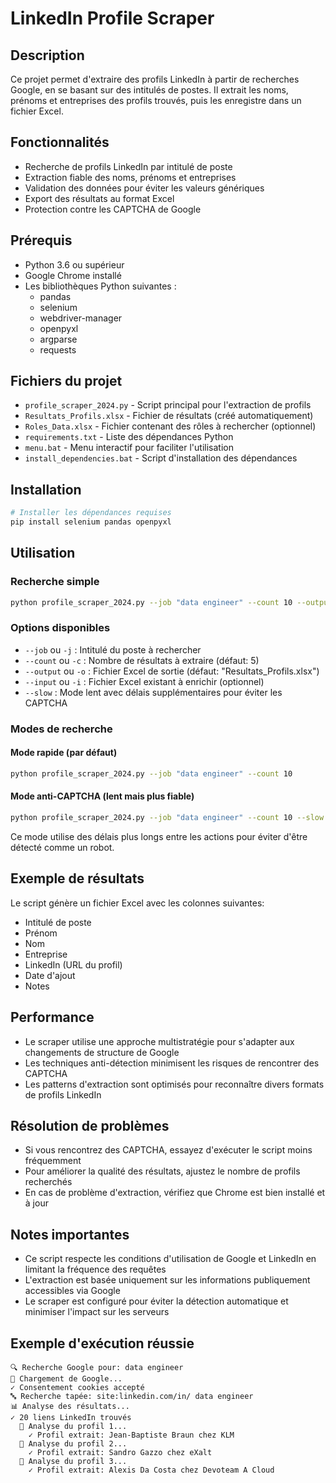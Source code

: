# LinkedIn Profile Scraper

## Description

Ce projet permet d'extraire des profils LinkedIn à partir de recherches Google, en se basant sur des intitulés de postes. Il extrait les noms, prénoms et entreprises des profils trouvés, puis les enregistre dans un fichier Excel.

## Fonctionnalités

- Recherche de profils LinkedIn par intitulé de poste
- Extraction fiable des noms, prénoms et entreprises
- Validation des données pour éviter les valeurs génériques
- Export des résultats au format Excel
- Protection contre les CAPTCHA de Google

## Prérequis

- Python 3.6 ou supérieur
- Google Chrome installé
- Les bibliothèques Python suivantes :
  - pandas
  - selenium
  - webdriver-manager
  - openpyxl
  - argparse
  - requests

## Fichiers du projet

- `profile_scraper_2024.py` - Script principal pour l'extraction de profils
- `Resultats_Profils.xlsx` - Fichier de résultats (créé automatiquement)
- `Roles_Data.xlsx` - Fichier contenant des rôles à rechercher (optionnel)
- `requirements.txt` - Liste des dépendances Python
- `menu.bat` - Menu interactif pour faciliter l'utilisation
- `install_dependencies.bat` - Script d'installation des dépendances

## Installation

```bash
# Installer les dépendances requises
pip install selenium pandas openpyxl
```

## Utilisation

### Recherche simple

```bash
python profile_scraper_2024.py --job "data engineer" --count 10 --output "Resultats_Profils.xlsx"
```

### Options disponibles

- `--job` ou `-j` : Intitulé du poste à rechercher
- `--count` ou `-c` : Nombre de résultats à extraire (défaut: 5)
- `--output` ou `-o` : Fichier Excel de sortie (défaut: "Resultats_Profils.xlsx")
- `--input` ou `-i` : Fichier Excel existant à enrichir (optionnel)
- `--slow` : Mode lent avec délais supplémentaires pour éviter les CAPTCHA

### Modes de recherche

#### Mode rapide (par défaut)

```bash
python profile_scraper_2024.py --job "data engineer" --count 10
```

#### Mode anti-CAPTCHA (lent mais plus fiable)

```bash
python profile_scraper_2024.py --job "data engineer" --count 10 --slow
```

Ce mode utilise des délais plus longs entre les actions pour éviter d'être détecté comme un robot.

## Exemple de résultats

Le script génère un fichier Excel avec les colonnes suivantes:

- Intitulé de poste
- Prénom
- Nom
- Entreprise
- LinkedIn (URL du profil)
- Date d'ajout
- Notes

## Performance

- Le scraper utilise une approche multistratégie pour s'adapter aux changements de structure de Google
- Les techniques anti-détection minimisent les risques de rencontrer des CAPTCHA
- Les patterns d'extraction sont optimisés pour reconnaître divers formats de profils LinkedIn

## Résolution de problèmes

- Si vous rencontrez des CAPTCHA, essayez d'exécuter le script moins fréquemment
- Pour améliorer la qualité des résultats, ajustez le nombre de profils recherchés
- En cas de problème d'extraction, vérifiez que Chrome est bien installé et à jour

## Notes importantes

- Ce script respecte les conditions d'utilisation de Google et LinkedIn en limitant la fréquence des requêtes
- L'extraction est basée uniquement sur les informations publiquement accessibles via Google
- Le scraper est configuré pour éviter la détection automatique et minimiser l'impact sur les serveurs

## Exemple d'exécution réussie

```
🔍 Recherche Google pour: data engineer
📄 Chargement de Google...
✓ Consentement cookies accepté
🔤 Recherche tapée: site:linkedin.com/in/ data engineer
📊 Analyse des résultats...
✓ 20 liens LinkedIn trouvés
  📄 Analyse du profil 1...
    ✓ Profil extrait: Jean-Baptiste Braun chez KLM
  📄 Analyse du profil 2...
    ✓ Profil extrait: Sandro Gazzo chez eXalt
  📄 Analyse du profil 3...
    ✓ Profil extrait: Alexis Da Costa chez Devoteam A Cloud
```
